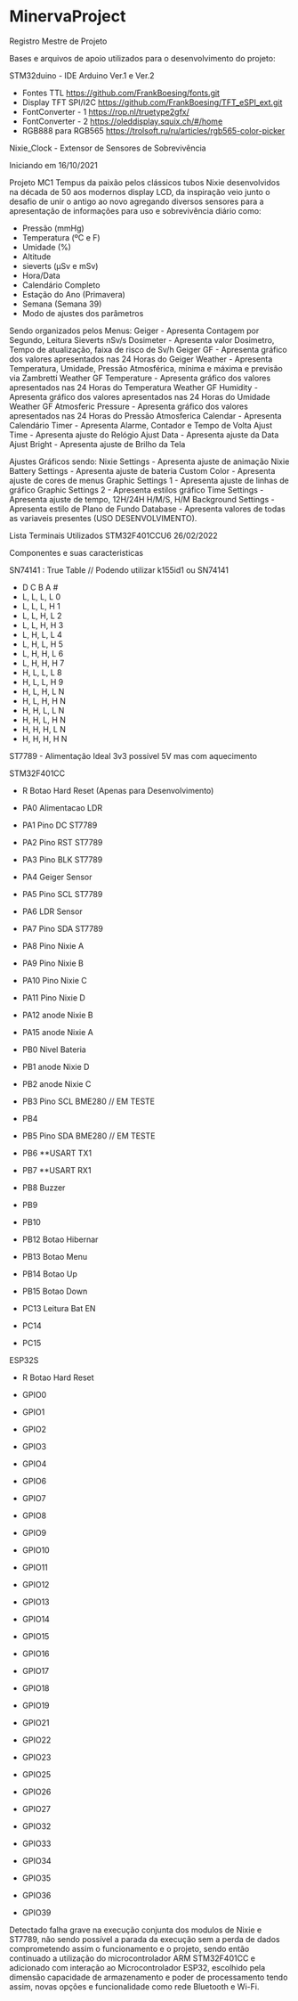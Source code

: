 # MinervaProject

Registro Mestre de Projeto 

Bases e arquivos de apoio utilizados para o desenvolvimento do projeto:

STM32duino - IDE Arduino Ver.1 e Ver.2

- Fontes TTL 
https://github.com/FrankBoesing/fonts.git
- Display TFT SPI/I2C
https://github.com/FrankBoesing/TFT_eSPI_ext.git
- FontConverter - 1
https://rop.nl/truetype2gfx/
- FontConverter - 2
https://oleddisplay.squix.ch/#/home
- RGB888 para RGB565
https://trolsoft.ru/ru/articles/rgb565-color-picker

Nixie_Clock - Extensor de Sensores de Sobrevivência

Iniciando em 16/10/2021

Projeto MC1 Tempus da paixão pelos clássicos tubos Nixie desenvolvidos na década de 50 aos modernos display LCD, da inspiração veio junto o desafio de unir o antigo ao novo agregando diversos sensores para a apresentação de informações para uso e sobrevivência diário como:

- Pressão (mmHg)
- Temperatura (ºC e F)
- Umidade (%)
- Altitude
- sieverts (µSv e mSv)
- Hora/Data
- Calendário Completo
- Estação do Ano (Primavera)
- Semana (Semana 39)
- Modo de ajustes dos parâmetros 

Sendo organizados pelos Menus:
Geiger                              - Apresenta Contagem por Segundo, Leitura Sieverts nSv/s
Dosimeter                           - Apresenta valor Dosimetro, Tempo de atualização, faixa de risco de Sv/h
Geiger GF                           - Apresenta gráfico dos valores apresentados nas 24 Horas do Geiger
Weather                             - Apresenta Temperatura, Umidade, Pressão Atmosférica, mínima e máxima e previsão via Zambretti 
Weather GF Temperature              - Apresenta gráfico dos valores apresentados nas 24 Horas do Temperatura
Weather GF Humidity                 - Apresenta gráfico dos valores apresentados nas 24 Horas do Umidade
Weather GF Atmosferic Pressure      - Apresenta gráfico dos valores apresentados nas 24 Horas do Pressão Atmosferica
Calendar                            - Apresenta Calendário
Timer                               - Apresenta Alarme, Contador e Tempo de Volta
Ajust Time                          - Apresenta ajuste do Relógio
Ajust Data                          - Apresenta ajuste da Data
Ajust Bright                        - Apresenta ajuste de Brilho da Tela

Ajustes Gráficos sendo:
Nixie Settings                      - Apresenta ajuste de animação Nixie
Battery Settings                    - Apresenta ajuste de bateria
Custom Color                        - Apresenta ajuste de cores de menus
Graphic Settings 1                  - Apresenta ajuste de linhas de gráfico
Graphic Settings 2                  - Apresenta estilos gráfico
Time Settings                       - Apresenta ajuste de tempo, 12H/24H H/M/S, H/M
Background Settings                 - Apresenta estilo de Plano de Fundo
Database                            - Apresenta valores de todas as variaveis presentes (USO DESENVOLVIMENTO).


Lista Terminais Utilizados STM32F401CCU6  26/02/2022

Componentes e suas caracteristicas

SN74141 : True Table // Podendo utilizar k155id1 ou SN74141
- D C B A #
- L, L, L, L 0
- L, L, L, H 1
- L, L, H, L 2
- L, L, H, H 3
- L, H, L, L 4
- L, H, L, H 5
- L, H, H, L 6
- L, H, H, H 7
- H, L, L, L 8
- H, L, L, H 9
- H, L, H, L N
- H, L, H, H N
- H, H, L, L N
- H, H, L, H N
- H, H, H, L N
- H, H, H, H N

ST7789 - Alimentação Ideal 3v3 possível 5V mas com aquecimento

STM32F401CC

- R       Botao Hard Reset (Apenas para Desenvolvimento)

- PA0     Alimentacao LDR
- PA1     Pino DC ST7789
- PA2     Pino RST ST7789
- PA3     Pino BLK ST7789
- PA4     Geiger Sensor
- PA5     Pino SCL ST7789 
- PA6     LDR Sensor
- PA7     Pino SDA ST7789
- PA8     Pino Nixie A
- PA9     Pino Nixie B
- PA10    Pino Nixie C
- PA11    Pino Nixie D
- PA12    anode Nixie B
- PA15    anode Nixie A

- PB0     Nivel Bateria
- PB1     anode Nixie D
- PB2     anode Nixie C
- PB3     Pino SCL BME280 // EM TESTE
- PB4      
- PB5     Pino SDA BME280 // EM TESTE
- PB6     **USART TX1
- PB7     **USART RX1
- PB8     Buzzer
- PB9     
- PB10    
- PB12    Botao Hibernar
- PB13    Botao Menu
- PB14    Botao Up
- PB15    Botao Down

- PC13    Leitura Bat EN
- PC14    
- PC15    

ESP32S

- R       Botao Hard Reset

- GPIO0
- GPIO1
- GPIO2
- GPIO3
- GPIO4
- GPIO6
- GPIO7
- GPIO8
- GPIO9
- GPIO10
- GPIO11
- GPIO12
- GPIO13
- GPIO14
- GPIO15
- GPIO16
- GPIO17
- GPIO18
- GPIO19
- GPIO21
- GPIO22
- GPIO23
- GPIO25
- GPIO26
- GPIO27
- GPIO32
- GPIO33
- GPIO34
- GPIO35
- GPIO36
- GPIO39

Detectado falha grave na execução conjunta dos modulos de Nixie e ST7789, não sendo possível a parada da execução sem a perda de dados comprometendo assim o funcionamento e o projeto, sendo então continuado a utilização do microcontrolador ARM STM32F401CC e adicionado com interação ao Microcontrolador ESP32, escolhido pela dimensão capacidade de armazenamento e poder de processamento tendo assim, novas opções e funcionalidade como rede Bluetooth e Wi-Fi.

